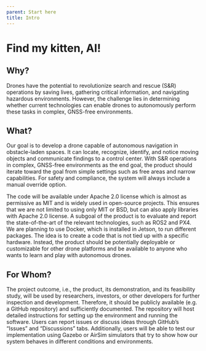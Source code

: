 ```yaml
---
parent: Start here
title: Intro
---
```


# Find my kitten, AI!

## Why?

Drones have the potential to revolutionize search and rescue (S&R) operations by saving lives, gathering critical information, and navigating hazardous environments. However, the challenge lies in determining whether current technologies can enable drones to autonomously perform these tasks in complex, GNSS-free environments.

## What?

Our goal is to develop a drone capable of autonomous navigation in obstacle-laden spaces. It can locate, recognize, identify, and notice moving objects and communicate findings to a control center. With S&R operations in complex, GNSS-free environments as the end goal, the product should iterate toward the goal from simple settings such as free areas and narrow capabilities. For safety and compliance, the system will always include a manual override option. 

The code will be available under Apache 2.0 license which is almost as permissive as MIT and is widely used in open-source projects. This ensures that we are not limited to using only MIT or BSD, but can also apply libraries with Apache 2.0 license. A subgoal of the product is to evaluate and report the state-of-the-art of the relevant technologies, such as ROS2 and PX4. We are planning to use Docker, which is installed in Jetson, to run different packages. The idea is to create a code that is not tied up with a specific hardware. Instead, the product should be potentially deployable or customizable for other drone platforms and be available to anyone who wants to learn and play with autonomous drones. 

## For Whom?

The project outcome, i.e., the product, its demonstration, and its feasibility study, will be used by researchers, investors, or other developers for further inspection and development. Therefore, it should be publicly available (e.g. a GitHub repository) and sufficiently documented. The repository will host detailed instructions for setting up the environment and running the software. Users can report issues or discuss ideas through GitHub’s “Issues” and “Discussions” tabs. 
Additionally, users will be able to test our implementation using Gazebo or AirSim simulators that try to show how our system behaves in different conditions and environments.
